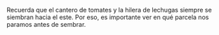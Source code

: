 Recuerda que el cantero de tomates y la hilera de lechugas siempre se siembran hacia el este. Por eso, es importante ver en qué parcela nos paramos antes de sembrar.